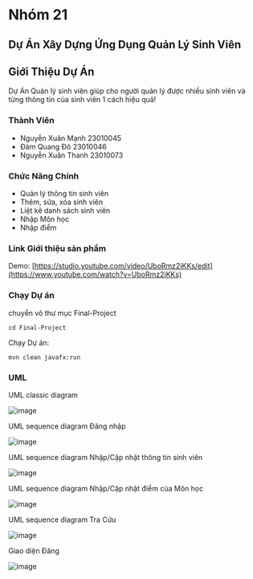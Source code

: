 # Nhóm 21

## Dự Án Xây Dựng Ứng Dụng Quản Lý Sinh Viên

## Giới Thiệu Dự Án
Dự Án Quản lý sinh viên giúp cho người quản lý được nhiều sinh viên và từng thông tin của sinh viên 1 cách hiệu quả!

### Thành Viên
- Nguyễn Xuân Mạnh 23010045
- Đàm Quang Đô 23010046
- Nguyễn Xuân Thanh 23010073 

### Chức Năng Chính
- Quản lý thông tin sinh viên 
- Thêm, sửa, xóa sinh viên
- Liệt kê danh sách sinh viên
- Nhập Môn học
- Nhập điểm

### Link Giới thiệu sản phẩm

Demo: [https://studio.youtube.com/video/UboRmz2iKKs/edit](https://www.youtube.com/watch?v=UboRmz2iKKs)

### Chạy Dự án

chuyển vô thư mục Final-Project
```
cd Final-Project
```

Chạy Dự án:  
```
mvn clean javafx:run
```


### UML

UML classic diagram

![image](https://github.com/user-attachments/assets/73d93e60-7697-4ee7-84f6-f45568a86cd7)


UML sequence diagram Đăng nhập

![image](https://github.com/user-attachments/assets/f6100858-ce12-4747-8de8-36c06c2b4269)


UML sequence diagram Nhập/Cập nhật thông tin sinh viên

![image](https://github.com/user-attachments/assets/f014b54e-6b17-47eb-9800-2a8fed3234c8)


UML sequence diagram Nhập/Cập nhật điểm của Môn học

![image](https://github.com/user-attachments/assets/2e3cf363-e261-45b1-96cf-21ddfd5f9877)


UML sequence diagram Tra Cứu

![image](https://github.com/user-attachments/assets/70a84f7e-bd09-4cbe-befa-6bf974a947ce)


Giao diện Đăng 

![image](https://github.com/user-attachments/assets/96a5c49a-b6e7-4a6a-8a64-2fc20f7578c3)



